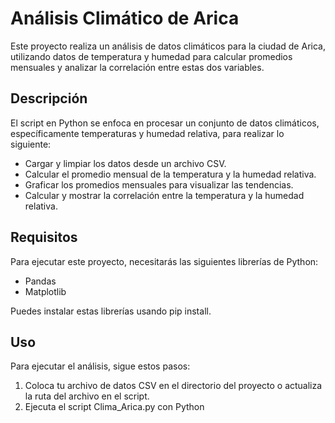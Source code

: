 # Análisis Climático de Arica

Este proyecto realiza un análisis de datos climáticos para la ciudad de Arica, utilizando datos de temperatura y humedad para calcular promedios mensuales y analizar la correlación entre estas dos variables.

## Descripción

El script en Python se enfoca en procesar un conjunto de datos climáticos, específicamente temperaturas y humedad relativa, para realizar lo siguiente:

- Cargar y limpiar los datos desde un archivo CSV.
- Calcular el promedio mensual de la temperatura y la humedad relativa.
- Graficar los promedios mensuales para visualizar las tendencias.
- Calcular y mostrar la correlación entre la temperatura y la humedad relativa.

## Requisitos

Para ejecutar este proyecto, necesitarás las siguientes librerías de Python:

- Pandas
- Matplotlib

Puedes instalar estas librerías usando pip install.

## Uso

Para ejecutar el análisis, sigue estos pasos:

1. Coloca tu archivo de datos CSV en el directorio del proyecto o actualiza la ruta del archivo en el script.
2. Ejecuta el script Clima_Arica.py con Python
